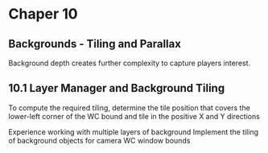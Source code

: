 # Chaper 10

## Backgrounds - Tiling and Parallax

Background depth creates further complexity to capture players interest.

## 10.1 Layer Manager and Background Tiling

To compute the required tiling, determine the tile position that covers the lower-left corner of the WC bound and tile in the positive X and Y directions

Experience working with multiple layers of background
Implement the tiling of background objects for camera WC window bounds